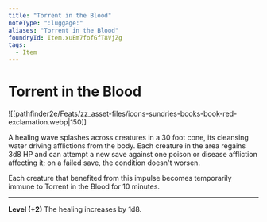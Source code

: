 ```yaml
---
title: "Torrent in the Blood"
noteType: ":luggage:"
aliases: "Torrent in the Blood"
foundryId: Item.xuEm7fofGfT8VjZg
tags:
  - Item
---
```


# Torrent in the Blood
![[pathfinder2e/Feats/zz_asset-files/icons-sundries-books-book-red-exclamation.webp|150]]

A healing wave splashes across creatures in a 30 foot cone, its cleansing water driving afflictions from the body. Each creature in the area regains 3d8 HP and can attempt a new save against one poison or disease affliction affecting it; on a failed save, the condition doesn't worsen.

Each creature that benefited from this impulse becomes temporarily immune to Torrent in the Blood for 10 minutes.

* * *

**Level (+2)** The healing increases by 1d8.
